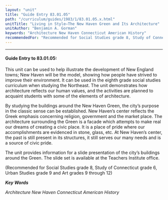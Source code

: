 ```yaml
---
layout: "unit"
title: "Guide Entry 83.01.05"
path: "/curriculum/guides/1983/1/83.01.05.x.html"
unitTitle: "Living in Style—The New Haven Green and Its Architecture"
unitAuthor: "Benjamin A. Gorman"
keywords: "Architecture New Haven Connecticut American History"
recommendedFor: "Recommended for Social Studies grade 8, Study of Connecticut grade 6, Urban Studies grade 9 and Art grades 9 through 12"
---
```

<body>
<hr/>
 <h4>
  Guide Entry to 83.01.05:
 </h4>
 This unit can be used to help illustrate the development of New England towns; New Haven will be the model, showing how people have strived to improve their environment.  It can be used in the eighth grade social studies curriculum when studying the Northeast.  The unit demonstrates how architecture reflects our human values, and the activities are planned to acquaint students with some of the elements of architecture.
 <p>
  By studying the buildings around the New Haven Green, the city’s purpose in the classic sense can be established.  New Haven’s center reflects the Greek emphasis concerning religion, government and the market place.  The architecture surrounding the Green is a facade which attempts to make real our dreams of creating a civic place.  It is a place of pride where our accomplishments are evidenced in stone, glass, etc.  At New Haven’s center, the past is still present in its structures, it still serves our many needs and is a source of civic pride.
 </p>
 <p>
  The unit provides information for a slide presentation of the city’s buildings around the Green.  The slide set is available at the Teachers Institute office.
 </p>
 <p>
  (Recommended for Social Studies grade 8, Study of Connecticut grade 6, Urban Studies grade 9 and Art grades 9 through 12)
 </p>
<p>
  <b>
   <i>
    Key Words
   </i>
  </b>
  <br/>
 </p>
 <p>
  <i>
   Architecture New Haven Connecticut American History
  </i>
 </p>

</body>